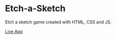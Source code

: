 # Etch-a-Sketch

Etch a sketch game created with HTML, CSS and JS.

[Live App](https://etch-a-sketch-gray.vercel.app/)